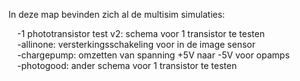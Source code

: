 In deze map bevinden zich al de multisim simulaties:  
  
&emsp;-1 phototransistor test v2: schema voor 1 transistor te testen  
&emsp;-allinone: versterkingsschakeling voor in de image sensor  
&emsp;-chargepump: omzetten van spanning +5V naar -5V voor opamps  
&emsp;-photogood: ander schema voor 1 transistor te testen  
